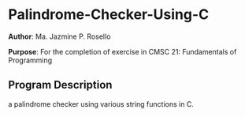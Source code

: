 # Palindrome-Checker-Using-C

**Author**: Ma. Jazmine P. Rosello

**Purpose**: For the completion of exercise in CMSC 21: Fundamentals of Programming

## Program Description

a palindrome checker using various string functions in C.

